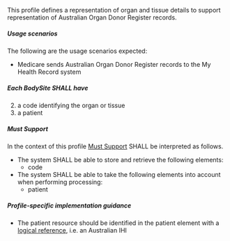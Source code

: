 This profile defines a representation of organ and tissue details to support representation of Australian Organ Donor Register records.

##### **Usage scenarios**
The following are the usage scenarios expected:
* Medicare sends Australian Organ Donor Register records to the My Health Record system

##### **Each BodySite SHALL have**
2.	a code identifying the organ or tissue
3.	a patient

#####  **Must Support**
In the context of this profile [Must Support](http://hl7.org/fhir/STU3/conformance-rules.html#mustSupport) SHALL be interpreted as follows.
* The system SHALL be able to store and retrieve the following elements:
    * code
* The system SHALL be able to take the following elements into account when performing processing:
    * patient

##### **Profile-specific implementation guidance**
* The patient resource should be identified in the patient element with a [logical reference](https://www.hl7.org/fhir/STU3/references.html#logical), i.e. an Australian IHI

